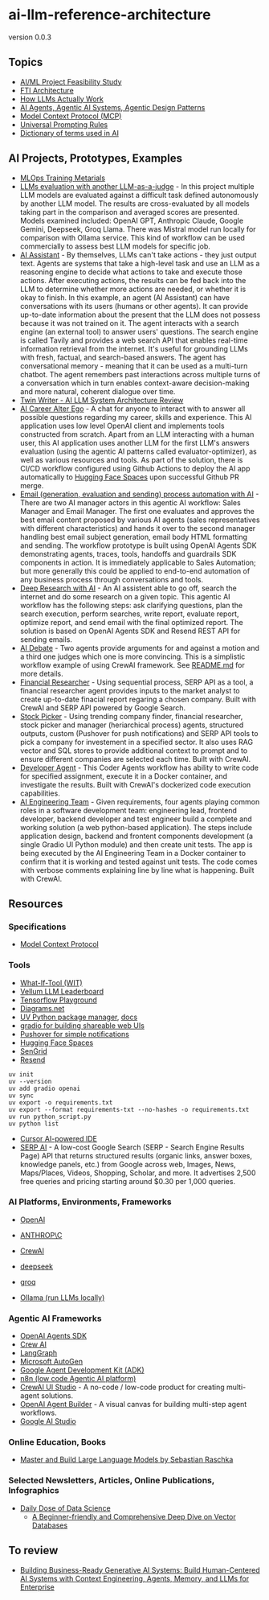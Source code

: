 # ai-llm-reference-architecture

version 0.0.3

## Topics
- [AI/ML Project Feasibility Study](./Feasibility_Study.md)
- [FTI Architecture](./FTI_Architecture.md)
- [How LLMs Actually Work](./How_LLMs_Work.md)
- [AI Agents, Agentic AI Systems, Agentic Design Patterns](./Agents.md)
- [Model Context Protocol (MCP)](./MCP.md)
- [Universal Prompting Rules](./Prompting.md)
- [Dictionary of terms used in AI](./Dictionary.md)

## AI Projects, Prototypes, Examples
- [MLOps Training Metarials](https://github.com/ksatola/cerebro-agh)
- [LLMs evaluation with another LLM-as-a-judge](./examples/LLM_evaluation_with_LLM_as_a_judge.ipynb) - In this project multiple LLM models are evaluated against a difficult task defined autonomously by another LLM model. The results are cross-evaluated by all models taking part in the comparison and averaged scores are presented. Models examined included: OpenAI GPT, Anthropic Claude, Google Gemini, Deepseek, Groq Llama. There was Mistral model run locally for comparison with Ollama service. This kind of workflow can be used commercially to assess best LLM models for specific job.
- [AI Assistant](https://github.com/ksatola/ai-llm-agent-example) - By themselves, LLMs can't take actions - they just output text. Agents are systems that take a high-level task and use an LLM as a reasoning engine to decide what actions to take and execute those actions. After executing actions, the results can be fed back into the LLM to determine whether more actions are needed, or whether it is okay to finish. In this example, an agent (AI Assistant) can have conversations with its users (humans or other agents). It can provide up-to-date information about the present that the LLM does not possess because it was not trained on it. The agent interacts with a search engine (an external tool) to answer users' questions. The search engine is called Tavily and provides a web search API that enables real-time information retrieval from the internet. It's useful for grounding LLMs with fresh, factual, and search-based answers. The agent has conversational memory - meaning that it can be used as a multi-turn chatbot. The agent remembers past interactions across multiple turns of a conversation which in turn enables context-aware decision-making and more natural, coherent dialogue over time.
- [Twin Writer - AI LLM System Architecture Review](https://github.com/ksatola/ai-llm-twin-writer)
- [AI Career Alter Ego](https://github.com/ksatola/ai-career-alter-ego) - A chat for anyone to interact with to answer all possible questions regarding my career, skills and experience. This AI application uses low level OpenAI client and implements tools constructed from scratch. Apart from an LLM interacting with a human user, this AI application uses another LLM for the first LLM's answers evaluation (using the agentic AI patterns called evaluator-optimizer), as well as various resources and tools. As part of the solution, there is CI/CD workflow configured using Github Actions to deploy the AI app automatically to [Hugging Face Spaces](https://huggingface.co/spaces/ksatola/career_chat) upon successful Github PR merge.
- [Email (generation, evaluation and sending) process automation with AI](./examples/Email_process_automation_with_AI.ipynb) - There are two AI manager actors in this agentic AI workflow: Sales Manager and Email Manager. The first one evaluates and approves the best email content proposed by various AI agents (sales representatives with different characteristics) and hands it over to the second manager handling best email subject generation, email body HTML formatting and sending. The workflow prototype is built using OpenAI Agents SDK demonstrating agents, traces, tools, handoffs and guardrails SDK components in action. It is immediately applicable to Sales Automation; but more generally this could be applied to end-to-end automation of any business process through conversations and tools.
- [Deep Research with AI](https://github.com/ksatola/ai-deep-research) - An AI assistent able to go off, search the internet and do some research on a given topic. This agentic AI workflow has the following steps: ask clarifying questions, plan the search execution, perform searches, write report, evaluate report, optimize report, and send email with the final optimized report. The solution is based on OpenAI Agents SDK and Resend REST API for sending emails.
- [AI Debate](./examples/crewai_debate) - Two agents provide arguments for and against a motion and a third one judges which one is more convincing. This is a simplistic workflow example of using CrewAI framework. See [README.md](./examples/crewai_debate/README.md) for more details.
- [Financial Researcher](./examples/crewai_financial_researcher) - Using sequential process, SERP API as a tool, a financial researcher agent provides inputs to the market analyst to create up-to-date finacial report regaring a chosen company. Built with CrewAI and SERP API powered by Google Search.
- [Stock Picker](./examples/crewai_stock_picker) - Using trending company finder, financial researcher, stock picker and manager (heriarchical process) agents, structured outputs, custom (Pushover for push notifications) and SERP API tools to pick a company for investement in a specified sector. It also uses RAG vector and SQL stores to provide additional context to prompt and to ensure different companies are selected each time. Built with CrewAI.
- [Developer Agent](XXXXXXXXX) - This Coder Agents workflow has ability to write code for specified assignment, execute it in a Docker container, and investigate the results. Built with CrewAI's dockerized code execution capabilities.
- [AI Engineering Team](XXXXXXXXX) - Given requirements, four agents playing common roles in a software development team: engineering lead, frontend developer, backend developer and test engineer build a complete and working solution (a web python-based application). The steps include application design, backend and frontent components development (a single Gradio UI Python module) and then create unit tests. The app is being executed by the AI Engineering Team in a Docker container to confirm that it is working and tested against unit tests. The code comes with verbose comments explaining line by line what is happening. Built with CrewAI.


## Resources

### Specifications
- [Model Context Protocol](https://github.com/modelcontextprotocol)

### Tools
- [What-If-Tool (WIT)](https://pair-code.github.io/what-if-tool/)
- [Vellum LLM Leaderboard](https://www.vellum.ai/llm-leaderboard)
- [Tensorflow Playground](https://playground.tensorflow.org/)
- [Diagrams.net](https://app.diagrams.net/)
- [UV Python package manager](https://github.com/astral-sh/uv), [docs](https://docs.astral.sh/uv/)
- [gradio for building shareable web UIs](https://www.gradio.app/)
- [Pushover for simple notifications](https://pushover.net/)
- [Hugging Face Spaces](https://huggingface.co/)
- [SenGrid](https://sendgrid.com/en-us)
- [Resend](https://resend.com/)

```
uv init
uv --version
uv add gradio openai
uv sync
uv export -o requirements.txt
uv export --format requirements-txt --no-hashes -o requirements.txt
uv run python_script.py
uv python list
```

- [Cursor AI-powered IDE](https://cursor.com/)
- [SERP AI](https://serper.dev/) - A low-cost Google Search (SERP - Search Engine Results Page) API that returns structured results (organic links, answer boxes, knowledge panels, etc.) from Google across web, Images, News, Maps/Places, Videos, Shopping, Scholar, and more. It advertises 2,500 free queries and pricing starting around $0.30 per 1,000 queries.


### AI Platforms, Environments, Frameworks
- [OpenAI](https://platform.openai.com/)
- [ANTHROP\C](https://www.anthropic.com/)
- [CrewAI ](https://www.crewai.com/)

- [deepseek](https://www.deepseek.com/en)
- [groq](https://groq.com/)
- [Ollama (run LLMs locally)](https://ollama.com/)


### Agentic AI Frameworks
- [OpenAI Agents SDK](https://github.com/openai/openai-agents-python)
- [Crew AI]()
- [LangGraph]()
- [Microsoft AutoGen]()
- [Google Agent Development Kit (ADK)](https://google.github.io/adk-docs/)
- [n8n (low code Agentic AI platform)](https://n8n.io/)
- [CrewAI UI Studio](https://github.com/strnad/CrewAI-Studio) - A no-code / low-code product for creating multi-agent solutions.
- [OpenAI Agent Builder](https://platform.openai.com/docs/guides/agent-builder) - A visual canvas for building multi-step agent workflows.
- [Google AI Studio](https://aistudio.google.com/)


### Online Education, Books
- [Master and Build Large Language Models by Sebastian Raschka](https://www.manning.com/livevideo/master-and-build-large-language-models)


### Selected Newsletters, Articles, Online Publications, Infographics
- [Daily Dose of Data Science](https://www.dailydoseofds.com/)
  - [A Beginner-friendly and Comprehensive Deep Dive on Vector Databases](https://www.dailydoseofds.com/a-beginner-friendly-and-comprehensive-deep-dive-on-vector-databases)



## To review
- [Building Business-Ready Generative AI Systems: Build Human-Centered AI Systems with Context Engineering, Agents, Memory, and LLMs for Enterprise](https://www.packtpub.com/en-us/product/building-business-ready-generative-ai-systems-9781837020683)
